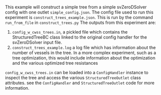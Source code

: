 This example will construct a simple tree from a simple svZeroDSolver config with one outlet `simple_config.json`.
The config file used to run this experiment is `construct_trees_example.json`. This is run by the command `run_from_file` in `construct_trees.py`
The outputs from this experiment are:
1. `config_w_cwss_trees.in`, a pickled file which contains the StructuredTreeBC class linked to the original config handler for the svZeroDSolver input file. 
2. `construct_trees_example.log` a log file which has information about the number of vessels in the tree. In a more complex experiment, such as a tree optimization, this would include information about the optimization and the various optimized tree resistances 

`config_w_cwss_trees.in` can be loaded into a `ConfigHandler` instance to inspect the tree and access the various `StructuredTreeOutlet` class attributes. see the `ConfigHandler` and `StructuredTreeOutlet` code for more information.